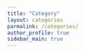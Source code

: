 ```yaml
---
title: "Category"
layout: categories
parmalink: /categories/
author_profile: true
sidebar_main: true
---
```

 
